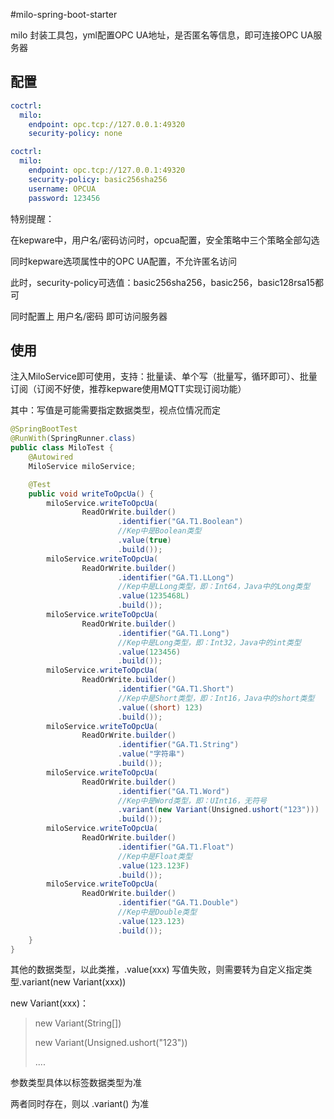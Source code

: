 #milo-spring-boot-starter

milo 封装工具包，yml配置OPC UA地址，是否匿名等信息，即可连接OPC UA服务器

## 配置
```yaml
coctrl:
  milo:
    endpoint: opc.tcp://127.0.0.1:49320
    security-policy: none
```

```yaml
coctrl:
  milo:
    endpoint: opc.tcp://127.0.0.1:49320
    security-policy: basic256sha256
    username: OPCUA
    password: 123456
```
特别提醒：

在kepware中，用户名/密码访问时，opcua配置，安全策略中三个策略全部勾选

同时kepware选项属性中的OPC UA配置，不允许匿名访问

此时，security-policy可选值：basic256sha256，basic256，basic128rsa15都可

同时配置上 用户名/密码 即可访问服务器

## 使用
注入MiloService即可使用，支持：批量读、单个写（批量写，循环即可）、批量订阅（订阅不好使，推荐kepware使用MQTT实现订阅功能）

其中：写值是可能需要指定数据类型，视点位情况而定
```java
@SpringBootTest
@RunWith(SpringRunner.class)
public class MiloTest {
    @Autowired
    MiloService miloService;

    @Test
    public void writeToOpcUa() {
        miloService.writeToOpcUa(
                ReadOrWrite.builder()
                        .identifier("GA.T1.Boolean")
                        //Kep中是Boolean类型
                        .value(true)
                        .build());
        miloService.writeToOpcUa(
                ReadOrWrite.builder()
                        .identifier("GA.T1.LLong")
                        //Kep中是LLong类型，即：Int64，Java中的Long类型
                        .value(1235468L)
                        .build());
        miloService.writeToOpcUa(
                ReadOrWrite.builder()
                        .identifier("GA.T1.Long")
                        //Kep中是Long类型，即：Int32，Java中的int类型
                        .value(123456)
                        .build());
        miloService.writeToOpcUa(
                ReadOrWrite.builder()
                        .identifier("GA.T1.Short")
                        //Kep中是Short类型，即：Int16，Java中的short类型
                        .value((short) 123)
                        .build());
        miloService.writeToOpcUa(
                ReadOrWrite.builder()
                        .identifier("GA.T1.String")
                        .value("字符串")
                        .build());
        miloService.writeToOpcUa(
                ReadOrWrite.builder()
                        .identifier("GA.T1.Word")
                        //Kep中是Word类型，即：UInt16，无符号
                        .variant(new Variant(Unsigned.ushort("123")))
                        .build());
        miloService.writeToOpcUa(
                ReadOrWrite.builder()
                        .identifier("GA.T1.Float")
                        //Kep中是Float类型
                        .value(123.123F)
                        .build());
        miloService.writeToOpcUa(
                ReadOrWrite.builder()
                        .identifier("GA.T1.Double")
                        //Kep中是Double类型
                        .value(123.123)
                        .build());
    }
}
```
其他的数据类型，以此类推，.value(xxx) 写值失败，则需要转为自定义指定类型.variant(new Variant(xxx))

new Variant(xxx)：
> new Variant(String[])
> 
> new Variant(Unsigned.ushort("123"))
> 
> ....

参数类型具体以标签数据类型为准

两者同时存在，则以 .variant() 为准
